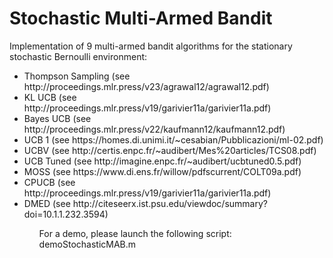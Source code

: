 # Stochastic Multi-Armed Bandit

Implementation of 9 multi-armed bandit algorithms for the stationary stochastic Bernoulli environment:
<ul>
 <li>Thompson Sampling (see http://proceedings.mlr.press/v23/agrawal12/agrawal12.pdf) </li>
 <li>KL UCB (see http://proceedings.mlr.press/v19/garivier11a/garivier11a.pdf) </li>
 <li>Bayes UCB (see http://proceedings.mlr.press/v22/kaufmann12/kaufmann12.pdf) </li>
 <li>UCB 1 (see https://homes.di.unimi.it/~cesabian/Pubblicazioni/ml-02.pdf) </li>
 <li>UCBV (see http://certis.enpc.fr/~audibert/Mes%20articles/TCS08.pdf) </li>
 <li>UCB Tuned (see http://imagine.enpc.fr/~audibert/ucbtuned0.5.pdf) </li>
 <li>MOSS (see https://www.di.ens.fr/willow/pdfscurrent/COLT09a.pdf) </li>
 <li>CPUCB (see http://proceedings.mlr.press/v19/garivier11a/garivier11a.pdf) </li>
 <li>DMED (see http://citeseerx.ist.psu.edu/viewdoc/summary?doi=10.1.1.232.3594) </li>
 <ul>
 
 For a demo, please launch the following script: demoStochasticMAB.m
